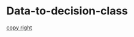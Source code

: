# Data-to-decision-class


[copy right](https://github.com/akodali1/Data-to-decision-class/blob/main/LICENSE)

